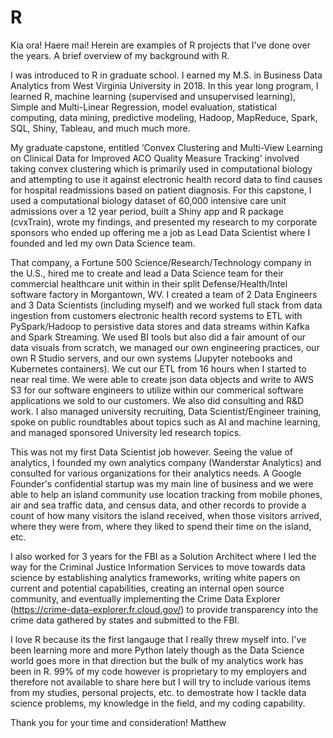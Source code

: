 # R
Kia ora! Haere mai!
Herein are examples of R projects that I've done over the years. A brief overview of my background with R. 

I was introduced to R in graduate school. I earned my M.S. in Business Data Analytics from West Virginia University in 2018. In this year long program, I learned R, machine learning (supervised and unsupervised learning), Simple and Multi-Linear Regression,	model evaluation, statistical computing, data mining, predictive modeling, Hadoop, MapReduce, Spark, SQL, Shiny, Tableau, and much much more. 

My graduate capstone, entitled ‘Convex Clustering and	Multi-View Learning on Clinical Data for Improved ACO	Quality	Measure	Tracking' involved taking convex clustering which is primarily used in computational biology and attempting to use it against electronic health record data to find causes for hospital readmissions based on patient diagnosis. For this capstone, I used a computational biology dataset of 60,000 intensive care unit admissions over a 12 year period, built a Shiny app and R package (cvxTrain), wrote my findings, and presented my research to my corporate sponsors who ended up offering me a job as Lead Data Scientist where I founded and led my own Data Science team. 

That company, a Fortune 500 Science/Research/Technology company in the U.S., hired me to create and lead a Data Science team for their commercial healthcare unit within in their split Defense/Health/Intel software factory in Morgantown, WV. I created a team of 2 Data Engineers and 3 Data Scientists (including myself) and we worked full stack from data ingestion from customers electronic health record systems to ETL with PySpark/Hadoop to persistive data stores and data streams within Kafka and Spark Streaming. We used BI tools but also did a fair amount of our data visuals from scratch, we managed our own engineering practices, our own R Studio servers, and our own systems (Jupyter notebooks and Kubernetes containers). We cut our ETL from 16 hours when I started to near real time. We were able to create json data objects and write to AWS S3 for our software engineers to utilize within our commerical software applications we sold to our customers. We also did consulting and R&D work. I also managed university recruiting, Data Scientist/Engineer training, spoke on public roundtables about topics such as AI and machine learning, and managed sponsored University led research topics. 

This was not my first Data Scientist job however. Seeing the value of analytics, I founded my own analytics company (Wanderstar Analytics) and consulted for various organizations for their analytics needs. A Google Founder's confidential startup was my main line of business and we were able to help an island community use location tracking from mobile phones, air and sea traffic data, and census data, and other records to provide a count of how many visitors the island received, when those visitors arrived, where they were from, where they liked to spend their time on the island, etc. 

I also worked for 3 years for the FBI as a Solution Architect where I led the way for the Criminal Justice Information Services to move towards data science by establishing analytics frameworks, writing white papers on current and potential capabilities, creating an internal open source community, and eventually implementing the Crime Data Explorer (https://crime-data-explorer.fr.cloud.gov/) to provide transparency into the crime data gathered by states and submitted to the FBI. 

I love R because its the first langauge that I really threw myself into. I've been learning more and more Python lately though as the Data Science world goes more in that direction but the bulk of my analytics work has been in R. 99% of my code however is proprietary to my employers and therefore not available to share here but I will try to include various items from my studies, personal projects, etc. to demostrate how I tackle data science problems, my knowledge in the field, and my coding capability. 

Thank you for your time and consideration!
Matthew


